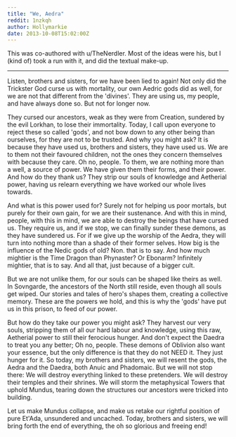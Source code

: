 ```yaml
---
title: "We, Aedra"
reddit: 1nzkqh
author: Hollymarkie
date: 2013-10-08T15:02:00Z
---
```


This was co-authored with u/TheNerdler. Most of the ideas were his, but I (kind of) took a run with it, and did the textual make-up.

***

Listen, brothers and sisters, for we have been lied to again! Not only did the Trickster God curse us with mortality, our own Aedric gods did as well, for we are not that different from the 'divines'. They are using us, my people, and have always done so. But not for longer now.  

They cursed our ancestors, weak as they were from Creation, sundered by the evil Lorkhan, to lose their immortality. Today, I call upon everyone to reject these so called 'gods', and not bow down to any other being than ourselves, for they are not to be trusted. And why you might ask? It is because they have used us, brothers and sisters, they have used us. We are to them not their favoured children, not the ones they concern themselves with because they care. Oh no, people. To them, we are nothing more than a well, a source of power. We have given them their forms, and their power. And how do they thank us? They strip our souls of knowledge and Aetherial power, having us relearn everything we have worked our whole lives towards.

And what is this power used for? Surely not for helping us poor mortals, but purely for their own gain, for we are their sustenance. And with this in mind, people, with this in mind, we are able to destroy the beings that have cursed us. They require us, and if we stop, we can finally sunder these demons, as they have sundered us. For if we give up the worship of the Aedra, they will turn into nothing more than a shade of their former selves. How big is the influence of the Nedic gods of old? Non. that is to say. And how much mightier is the Time Dragon than Phynaster? Or Ebonarm? Infinitely mightier, that is to say. And all that, just because of a bigger cult. 

But we are not unlike them, for our souls can be shaped like theirs as well. In Sovngarde, the ancestors of the North still reside, even though all souls get wiped. Our stories and tales of hero's shapes them, creating a collective memory. These are the powers we hold, and this is why the 'gods' have put us in this prison, to feed of our power.

But how do they take our power you might ask? They harvest our very souls, stripping them of all our hard labour and knowledge, using this raw, Aetherial power to still their ferocious hunger. And don't expect the Daedra to treat you any better; Oh no, people. These demons of Oblivion also want your essence, but the only difference is that they do not NEED it. They just hunger for it. So today, my brothers and sisters, we will resent the gods, the Aedra and the Daedra, both Anuic and Phadomaic. But we will not stop there: We will destroy everything linked to these pretenders. We will destroy their temples and their shrines. We will storm the metaphysical Towers that uphold Mundus, tearing down the structures our ancestors were tricked into building.
  
Let us make Mundus collapse, and make us retake our rightful position of pure Et'Ada, unsundered and uncached. Today, brothers and sisters, we will bring forth the end of everything, the oh so glorious and freeing end!

